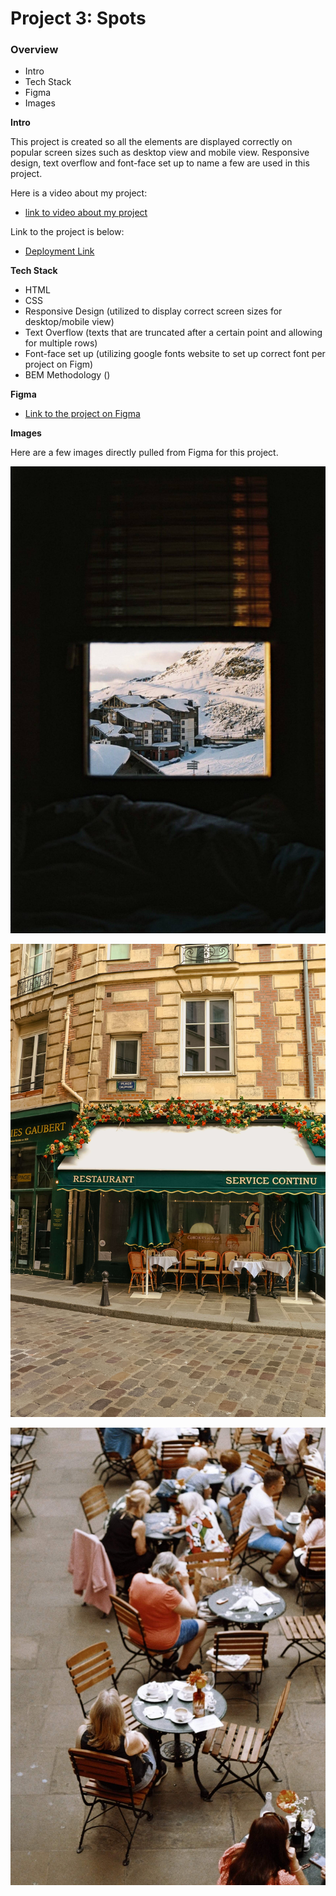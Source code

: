 # Project 3: Spots

### Overview

- Intro
- Tech Stack
- Figma
- Images

**Intro**

This project is created so all the elements are displayed correctly on popular screen sizes such as desktop view and mobile view. Responsive design, text overflow and font-face set up to name a few are used in this project.

Here is a video about my project:

- [link to video about my project](https://drive.google.com/file/d/1gDZHluDorm7hFgPa793DPlQuuy9ia6ll/view?usp=sharing)

Link to the project is below:

- [Deployment Link](https://celine531.github.io/se_project_spots/)

**Tech Stack**

- HTML
- CSS
- Responsive Design (utilized to display correct screen sizes for desktop/mobile view)
- Text Overflow (texts that are truncated after a certain point and allowing for multiple rows)
- Font-face set up (utilizing google fonts website to set up correct font per project on Figm)
- BEM Methodology ()

**Figma**

- [Link to the project on Figma](https://www.figma.com/file/BBNm2bC3lj8QQMHlnqRsga/Sprint-3-Project-%E2%80%94-Spots?type=design&node-id=2%3A60&mode=design&t=afgNFybdorZO6cQo-1)

**Images**

Here are a few images directly pulled from Figma for this project.

![Alt text](./images/1-photo-by-moritz-feldmann-from-pexels.jpg)

![Alt text](./images/2-photo-by-ceiline-from-pexels.jpg)

![Alt text](images/3-photo-by-tubanur-dogan-from-pexels.jpg)
